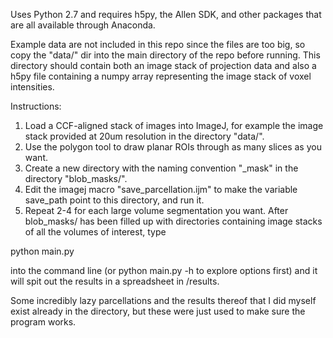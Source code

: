 Uses Python 2.7 and requires h5py, the Allen SDK, and other packages that are
all available through Anaconda.

Example data are not included in this repo since the files are too big, so copy
the "data/" dir into the main directory of the repo before running. This directory
should contain both an image stack of projection data and also a h5py file
containing a numpy array representing the image stack of voxel intensities.

Instructions:
1) Load a CCF-aligned stack of images into ImageJ, for example the image stack
provided at 20um resolution in the directory "data/".
2) Use the polygon tool to draw planar ROIs through as many slices as you want.
3) Create a new directory with the naming convention "<name>_mask" in the
directory "blob_masks/".
4) Edit the imagej macro "save_parcellation.ijm" to make the variable save_path
point to this directory, and run it.
5) Repeat 2-4 for each large volume segmentation you want. After blob_masks/
has been filled up with directories containing image stacks of all the volumes
of interest, type

python main.py

into the command line (or python main.py -h to explore options first) and it
will spit out the results in a spreadsheet in /results.

Some incredibly lazy parcellations and the results thereof that I did myself
exist already in the directory, but these were just used to make sure the
program works.

